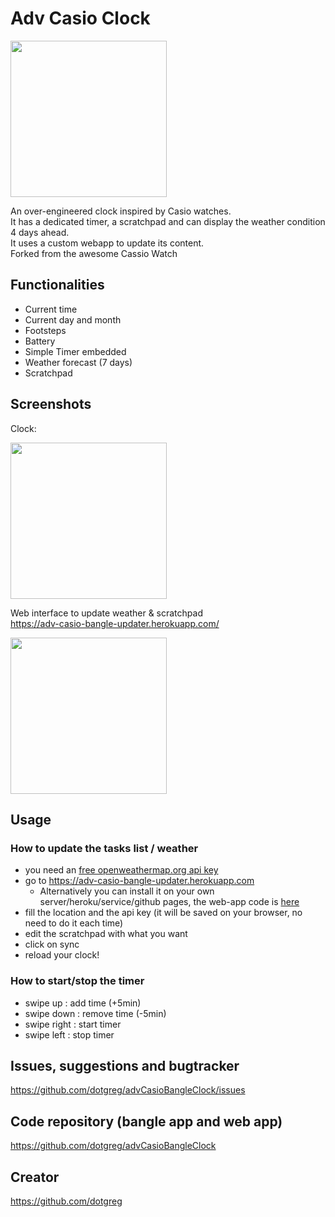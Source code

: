 # Adv Casio Clock

<img src="https://user-images.githubusercontent.com/2981891/175355586-1dfc0d66-6555-4385-b124-1605fdb71a11.jpg" width="250" />


An over-engineered clock inspired by Casio watches.<br/>
It has a dedicated timer, a scratchpad and can display the weather condition 4 days ahead.<br/>
It uses a custom webapp to update its content.<br/>
Forked from the awesome Cassio Watch<br/>

## Functionalities

- Current time
- Current day and month
- Footsteps
- Battery
- Simple Timer embedded  
- Weather forecast (7 days)
- Scratchpad 

## Screenshots
Clock:

<img src="https://user-images.githubusercontent.com/2981891/175355586-1dfc0d66-6555-4385-b124-1605fdb71a11.jpg" width="250" />

Web interface to update weather & scratchpad <br/>
<a href="https://adv-casio-bangle-updater.herokuapp.com/">https://adv-casio-bangle-updater.herokuapp.com/</a> 

<img src="https://user-images.githubusercontent.com/2981891/175355578-444315e3-03d8-4d60-a1a9-e8ed7519d52b.jpg" width="250" />

## Usage
### How to update the tasks list / weather
- you need an <a href="https://openweathermap.org/price#weather">free openweathermap.org api key</a> 
- go to https://adv-casio-bangle-updater.herokuapp.com 
  - Alternatively you can install it on your own server/heroku/service/github pages, the web-app code is <a href="https://github.com/dotgreg/advCasioBangleClock/tree/master/web-app">here</a>
- fill the location and the api key (it will be saved on your browser, no need to do it each time)
- edit the scratchpad with what you want
- click on sync
- reload your clock!

### How to start/stop the timer
- swipe up : add time (+5min)
- swipe down : remove time (-5min)
- swipe right : start timer
- swipe left : stop timer

## Issues, suggestions and bugtracker
<a href="https://github.com/dotgreg/advCasioBangleClock/issues">https://github.com/dotgreg/advCasioBangleClock/issues</a>

## Code repository (bangle app and web app)
<a href="https://github.com/dotgreg/advCasioBangleClock">https://github.com/dotgreg/advCasioBangleClock</a>

## Creator 
<a href="https://github.com/dotgreg">https://github.com/dotgreg</a>



